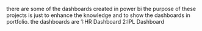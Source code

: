there are some of the dashboards created in power bi
the purpose of these projects is just to enhance the knowledge and to show the
dashboards in portfolio.
the dashboards are
                  1:HR Dashboard
                  2:IPL Dashboard

